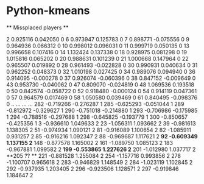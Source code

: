 # Python-kmeans

** Missplaced players ** 

2    0.925116  0.042050    0
6    0.973947  0.125783    0
7    0.898771 -0.075556    0
9    0.964936  0.066312    0
10   0.998012  0.096031    0
11   0.999719  0.050135    0
13   0.996658  0.107416    0
14   1.132424  0.137338    0
18   0.928975  0.081298    0
19   1.015816  0.065202    0
20   0.988631  0.101239    0
21   1.000668  0.147964    0
22   0.965507  0.019892    0
28   0.961493 -0.022828    0
30   0.990931  0.040634    0
31   0.962252  0.048373    0
32   1.010198  0.027425    0
34   0.989076  0.094940    0
36   0.914095 -0.000278    0
37   0.926074 -0.060396    0
38   0.847152 -0.009649    0
43   0.953730 -0.040062    0
47   0.809070 -0.024819    0
48   1.069536  0.193518    0
50   0.842574 -0.058722    0
52   0.918480 -0.000124    0
54   0.914119  0.047361    0
57   0.964579  0.017469    0
58   1.050580  0.039469    0
61   0.840495 -0.098376    0
..        ...       ...  ...
282 -0.719266 -0.276287    1
285 -0.625293 -0.051044    1
289 -0.812972 -0.329627    1
290 -0.751018 -0.214880    1
293 -0.706986 -0.175985    1
294 -0.788516 -0.297688    1
298 -0.645825 -0.193779    1
300 -0.850657 -0.425356    1
3   -0.936610  1.049633    2
23  -1.056311  1.093662    2
39  -0.981613  1.138305    2
51  -0.974934  1.090121    2
81  -0.916089  1.100654    2
82  -1.085911  0.931257    2
85  -0.916216  1.092347    2
88  -0.969687  1.117621    2
**92  -0.609349  1.137155    2**
148 -0.877578  1.165002    2
161 -1.089750  1.085123    2
183 -0.967881  1.099582    2
**199 -0.553865  1.227626    2**
201 -1.012980  1.037717    2
**205 ?? **
221 -0.881528  1.255084    2
254 -1.157716  0.993856    2
278 -1.100707  0.965618    2
283 -0.946829  1.148549    2
284 -1.023119  1.102845    2
292 -0.937935  1.203405    2
296 -0.923506  1.128571    2
297 -0.919846  1.184647    2
